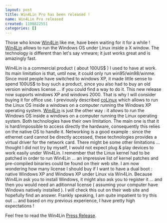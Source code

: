 ```yaml
---
layout: post
title: Win4Lin Pro has been released !
name: Win4Lin Pro released
created: 1108822551
categories: []
---
```

Those who know <a href="http://www.win4lin.com">Win4Lin</a> like me, have been waiting for it for a while !
<a href="http://www.win4lin.com">Win4Lin</a> allows to run the Windows OS under Linux inside a X window. The technology is
different than let's say vmware; it just works great and is amazingly fast.
<!--break-->
Win4Lin is a commercial product ( about 100US$ ) I used to have at work. Its main limitation is that, until now, it could only
run win95/win98/winme. Since most people have switched to windows XP, it made little sense to spend 100US$ to buy such a product,
since you also had to buy an old version windows license ... if you could find a way to do it.
This new release now supports windows XP and windows 2000. That is why I will consider buying it for office use.
I previously described <a href="http://www.colinux.org">coLinux</a> which allows to run the Linux OS inside a windows on a computer running the Windows XP operating system. <a href="http://www.win4lin.com">Win4Lin</a> is just the other way : it allows to run the Windows OS inside a windows on a computer running
the Linux operating system.
Both technologies have their own limitation. The main one is that it is hard/impossible to access directly the hardware, consequently this relies on the native OS to handle it. Networking is a good example : since the ethernet card cannot be directly accessed, these technologies provides a virtual driver for the network card. There might be some other limitations ... thought I did not try by myself, I would not expect plug & play devices to work easily under Win4Lin.
I remember that the Linux kernel had to be patched in order to run Win4Lin ... an impressive list of kernel patches and pre-compiled binaries could be found on their web site. I am now wondering how many license I should buy if I want to have a dual boot : native Windows XP and Windows XP under Linux via Win4Lin.
Because Win4Lin ask you to install Windows, it might also ask you to register it ... and then you would need an aditionnal license ( assuming your computer have
Windows natively installed ). I will check this out on their web site and hopefully find an answer.
Frankly speaking, I am quite impatient to try this out ... and based on my previous experience, I have pretty high expectations !

Feel free to read the Win4Lin <a href="http://www.win4lin.com/index.php?option=com_content&task=view&id=105&Itemid=1">Press Release</a>. 
